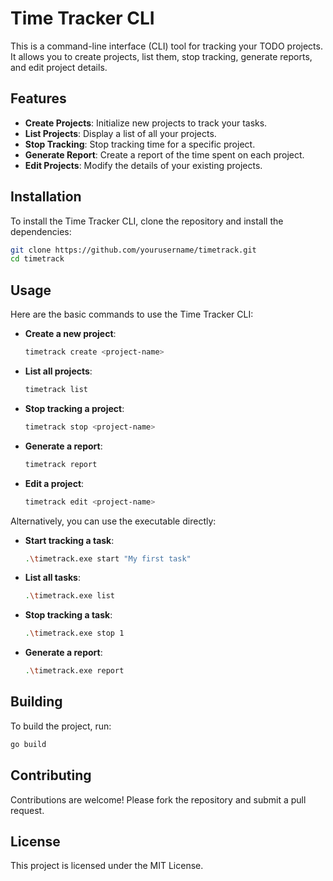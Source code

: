 # Time Tracker CLI

This is a command-line interface (CLI) tool for tracking your TODO projects. It allows you to create projects, list them, stop tracking, generate reports, and edit project details.

## Features

- **Create Projects**: Initialize new projects to track your tasks.
- **List Projects**: Display a list of all your projects.
- **Stop Tracking**: Stop tracking time for a specific project.
- **Generate Report**: Create a report of the time spent on each project.
- **Edit Projects**: Modify the details of your existing projects.

## Installation

To install the Time Tracker CLI, clone the repository and install the dependencies:

```sh
git clone https://github.com/yourusername/timetrack.git
cd timetrack

```

## Usage

Here are the basic commands to use the Time Tracker CLI:

- **Create a new project**:
    ```sh
    timetrack create <project-name>
    ```

- **List all projects**:
    ```sh
    timetrack list
    ```

- **Stop tracking a project**:
    ```sh
    timetrack stop <project-name>
    ```

- **Generate a report**:
    ```sh
    timetrack report
    ```

- **Edit a project**:
    ```sh
    timetrack edit <project-name>
    ```

Alternatively, you can use the executable directly:

- **Start tracking a task**:
    ```sh
    .\timetrack.exe start "My first task"
    ```

- **List all tasks**:
    ```sh
    .\timetrack.exe list
    ```

- **Stop tracking a task**:
    ```sh
    .\timetrack.exe stop 1
    ```

- **Generate a report**:
    ```sh
    .\timetrack.exe report
    ```

## Building

To build the project, run:

```sh
go build
```

## Contributing

Contributions are welcome! Please fork the repository and submit a pull request.

## License

This project is licensed under the MIT License.
